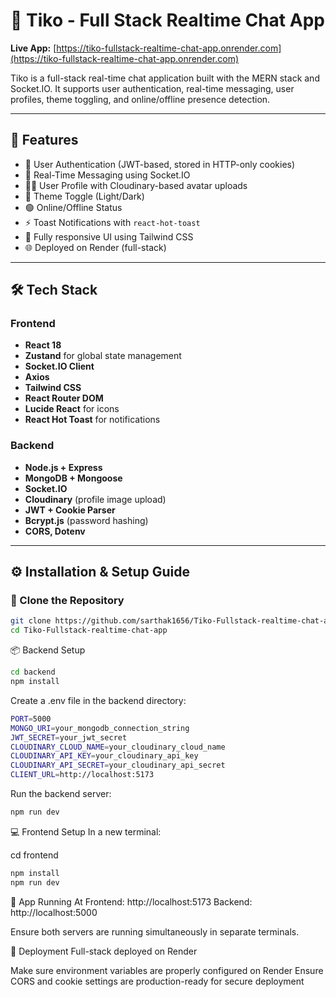 # 💬 Tiko - Full Stack Realtime Chat App

**Live App:** [https://tiko-fullstack-realtime-chat-app.onrender.com](https://tiko-fullstack-realtime-chat-app.onrender.com)

Tiko is a full-stack real-time chat application built with the MERN stack and Socket.IO. It supports user authentication, real-time messaging, user profiles, theme toggling, and online/offline presence detection.

---

## 🚀 Features

- 🔐 User Authentication (JWT-based, stored in HTTP-only cookies)
- 💬 Real-Time Messaging using Socket.IO
- 🧑‍💼 User Profile with Cloudinary-based avatar uploads
- 🎨 Theme Toggle (Light/Dark)
- 🟢 Online/Offline Status
- ⚡ Toast Notifications with `react-hot-toast`
- 🔄 Fully responsive UI using Tailwind CSS
- 🌐 Deployed on Render (full-stack)

---

## 🛠️ Tech Stack

### Frontend

- **React 18**
- **Zustand** for global state management
- **Socket.IO Client**
- **Axios**
- **Tailwind CSS**
- **React Router DOM**
- **Lucide React** for icons
- **React Hot Toast** for notifications

### Backend

- **Node.js + Express**
- **MongoDB + Mongoose**
- **Socket.IO**
- **Cloudinary** (profile image upload)
- **JWT + Cookie Parser**
- **Bcrypt.js** (password hashing)
- **CORS, Dotenv**

---
## ⚙️ Installation & Setup Guide

### 🔁 Clone the Repository

```bash
git clone https://github.com/sarthak1656/Tiko-Fullstack-realtime-chat-app.git
cd Tiko-Fullstack-realtime-chat-app
```

 📦 Backend Setup

```bash
cd backend
npm install
```
Create a .env file in the backend directory:

```bash
PORT=5000
MONGO_URI=your_mongodb_connection_string
JWT_SECRET=your_jwt_secret
CLOUDINARY_CLOUD_NAME=your_cloudinary_cloud_name
CLOUDINARY_API_KEY=your_cloudinary_api_key
CLOUDINARY_API_SECRET=your_cloudinary_api_secret
CLIENT_URL=http://localhost:5173
```

Run the backend server:
```bash
npm run dev
```


💻 Frontend Setup
In a new terminal:


cd frontend
```bash
npm install
npm run dev
```

🔗 App Running At
Frontend: http://localhost:5173
Backend: http://localhost:5000

Ensure both servers are running simultaneously in separate terminals.

🚀 Deployment
Full-stack deployed on Render

Make sure environment variables are properly configured on Render
Ensure CORS and cookie settings are production-ready for secure deployment

